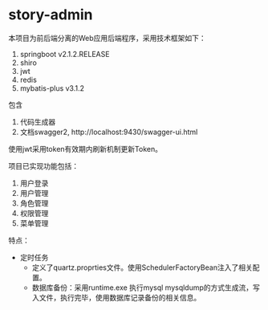 # story-admin

本项目为前后端分离的Web应用后端程序，采用技术框架如下：
1. springboot v2.1.2.RELEASE
2. shiro
3. jwt
4. redis
5. mybatis-plus v3.1.2 

包含
1. 代码生成器
2. 文档swagger2, http://localhost:9430/swagger-ui.html

使用jwt采用token有效期内刷新机制更新Token。

项目已实现功能包括：
1. 用户登录
2. 用户管理
3. 角色管理
4. 权限管理
5. 菜单管理

特点：
 - 定时任务
    - 定义了quartz.proprties文件。使用SchedulerFactoryBean注入了相关配置。
    - 数据库备份：采用runtime.exe 执行mysql mysqldump的方式生成流，写入文件，执行完毕，使用数据库记录备份的相关信息。 

